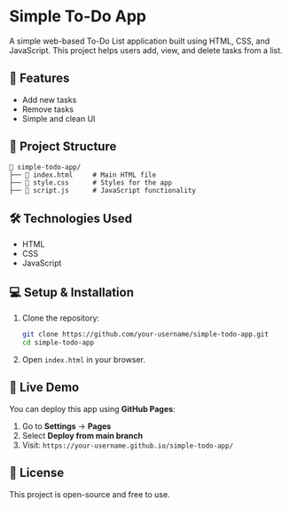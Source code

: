 # Simple To-Do App

A simple web-based To-Do List application built using HTML, CSS, and JavaScript. This project helps users add, view, and delete tasks from a list.

## 🚀 Features
- Add new tasks
- Remove tasks
- Simple and clean UI

## 📂 Project Structure
```
📂 simple-todo-app/
├── 📄 index.html     # Main HTML file
├── 📄 style.css      # Styles for the app
├── 📄 script.js      # JavaScript functionality
```

## 🛠 Technologies Used
- HTML
- CSS
- JavaScript

## 💻 Setup & Installation
1. Clone the repository:
   ```bash
   git clone https://github.com/your-username/simple-todo-app.git
   cd simple-todo-app
   ```
2. Open `index.html` in your browser.

## 🚀 Live Demo
You can deploy this app using **GitHub Pages**:
1. Go to **Settings** → **Pages**
2. Select **Deploy from main branch**
3. Visit: `https://your-username.github.io/simple-todo-app/`

## 📜 License
This project is open-source and free to use.

